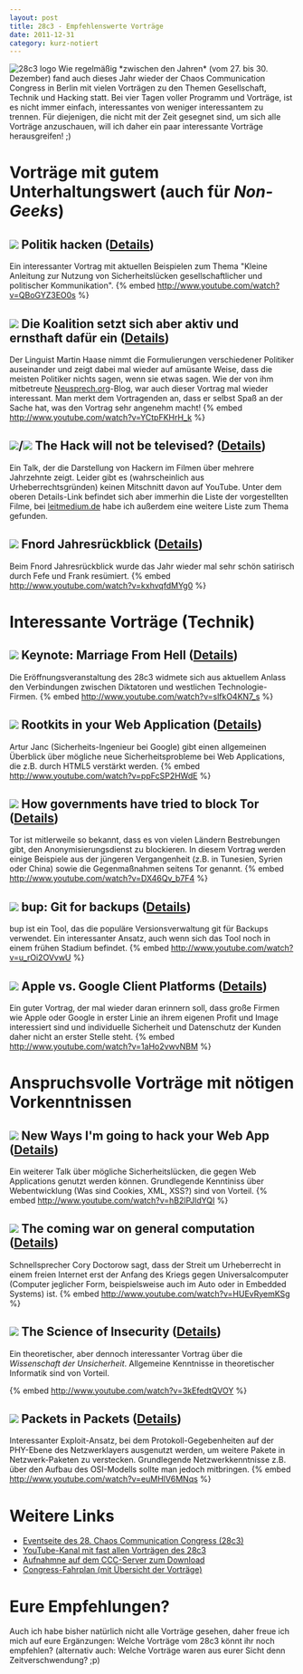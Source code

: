```yaml
---
layout: post
title: 28c3 - Empfehlenswerte Vorträge
date: 2011-12-31
category: kurz-notiert
---
```

<img src="{{site.url}}/images/blog/rocket_icon.png" alt="28c3 logo"  class ="lefticon" />
Wie regelmäßig *zwischen den Jahren* (vom 27. bis 30. Dezember) fand auch dieses Jahr wieder der Chaos Communication Congress in Berlin mit vielen Vorträgen zu den Themen Gesellschaft, Technik und Hacking statt. Bei vier Tagen voller Programm und Vorträge, ist es nicht immer einfach, interessantes von weniger interessantem zu trennen. Für diejenigen, die nicht mit der Zeit gesegnet sind, um sich alle Vorträge anzuschauen, will ich daher ein paar interessante Vorträge herausgreifen! ;)
<!--more-->

Vorträge mit gutem Unterhaltungswert (auch für *Non-Geeks*)
===========================================================

![]({{site.url}}/images/icons/flags/de.png) Politik hacken (<a href="http://events.ccc.de/congress/2011/Fahrplan/events/4804.en.html" class="info">Details</a>)
-------------------------------------
Ein interessanter Vortrag mit aktuellen Beispielen zum Thema "Kleine Anleitung zur Nutzung von Sicherheitslücken gesellschaftlicher und politischer Kommunikation".
{% embed http://www.youtube.com/watch?v=QBoGYZ3EO0s %}

![]({{site.url}}/images/icons/flags/de.png) Die Koalition setzt sich aber aktiv und ernsthaft dafür ein (<a href="http://events.ccc.de/congress/2011/Fahrplan/events/4675.en.html" class="info">Details</a>)
-------------------------------------
Der Linguist Martin Haase nimmt die Formulierungen verschiedener Politiker auseinander und zeigt dabei mal wieder auf amüsante Weise, dass die meisten Politiker nichts sagen, wenn sie etwas sagen. Wie der von ihm mitbetreute [Neusprech.org](http://www.neusprech.org)-Blog, war auch dieser Vortrag mal wieder interessant. Man merkt dem Vortragenden an, dass er selbst Spaß an der Sache hat, was den Vortrag sehr angenehm macht!
{% embed http://www.youtube.com/watch?v=YCtpFKHrH_k %}

![]({{site.url}}/images/icons/flags/de.png)/![]({{site.url}}/images/icons/flags/en.png) The Hack will not be televised? (<a href="http://events.ccc.de/congress/2011/Fahrplan/events/4866.en.html" class="info">Details</a>)
-------------------------------------
Ein Talk, der die Darstellung von Hackern im Filmen über mehrere Jahrzehnte zeigt. Leider gibt es (wahrscheinlich aus Urheberrechtsgründen) keinen Mitschnitt davon auf YouTube. Unter dem oberen Details-Link befindet sich aber immerhin die Liste der vorgestellten Filme, bei [leitmedium.de](http://www.leitmedium.de/2011/12/28/the-hack-will-not-be-televised-talk-at-28c3/) habe ich außerdem eine weitere Liste zum Thema gefunden.

![]({{site.url}}/images/icons/flags/de.png) Fnord Jahresrückblick (<a href="http://events.ccc.de/congress/2011/Fahrplan/events/4866.en.html" class="info">Details</a>)
-------------------------------------
Beim  Fnord Jahresrückblick wurde das Jahr wieder mal sehr schön satirisch durch Fefe und Frank resümiert.
{% embed http://www.youtube.com/watch?v=kxhvqfdMYg0 %}

Interessante Vorträge (Technik)
===============================

![]({{site.url}}/images/icons/flags/en.png) Keynote: Marriage From Hell (<a href="http://events.ccc.de/congress/2011/Fahrplan/events/4897.en.html" class="info">Details</a>)
-------------------------------------
Die Eröffnungsveranstaltung des 28c3 widmete sich aus aktuellem Anlass den Verbindungen zwischen Diktatoren und westlichen Technologie-Firmen. 
{% embed http://www.youtube.com/watch?v=slfkO4KN7_s %}

![]({{site.url}}/images/icons/flags/en.png) Rootkits in your Web Application (<a href="http://events.ccc.de/congress/2011/Fahrplan/events/4811.en.html" class="info">Details</a>)
-------------------------------------
Artur Janc (Sicherheits-Ingenieur bei Google) gibt einen allgemeinen Überblick über mögliche neue Sicherheitsprobleme bei Web Applications, die z.B. durch HTML5 verstärkt werden.
{% embed http://www.youtube.com/watch?v=ppFcSP2HWdE %}

![]({{site.url}}/images/icons/flags/en.png) How governments have tried to block Tor (<a href="http://events.ccc.de/congress/2011/Fahrplan/events/4800.en.html" class="info">Details</a>)
---------------------------------------
Tor ist mitlerweile so bekannt, dass es von vielen Ländern Bestrebungen gibt, den Anonymisierungsdienst zu blockieren. In diesem Vortrag werden einige Beispiele aus der jüngeren Vergangenheit (z.B. in Tunesien, Syrien oder China) sowie die Gegenmaßnahmen seitens Tor genannt.
{% embed http://www.youtube.com/watch?v=DX46Qv_b7F4 %}

![]({{site.url}}/images/icons/flags/en.png) bup: Git for backups (<a href="http://events.ccc.de/congress/2011/Fahrplan/events/4587.en.html" class="info">Details</a>)
---------------------------------------
bup ist ein Tool, das die populäre Versionsverwaltung git für Backups verwendet. Ein interessanter Ansatz, auch wenn sich das Tool noch in einem frühen Stadium befindet.
{% embed http://www.youtube.com/watch?v=u_rOi2OVvwU %}

![]({{site.url}}/images/icons/flags/en.png) Apple vs. Google Client Platforms (<a href="http://events.ccc.de/congress/2011/Fahrplan/events/4676.en.html" class="info">Details</a>)
---------------------------------------
Ein guter Vortrag, der mal wieder daran erinnern soll, dass große Firmen wie Apple oder Google in erster Linie an ihrem eigenen Profit und Image interessiert sind und individuelle Sicherheit und Datenschutz der Kunden daher nicht an erster Stelle steht.
{% embed http://www.youtube.com/watch?v=1aHo2vwvNBM %}

Anspruchsvolle Vorträge mit nötigen Vorkenntnissen
==================================================

![]({{site.url}}/images/icons/flags/en.png) New Ways I'm going to hack your Web App (<a href="http://events.ccc.de/congress/2011/Fahrplan/events/4761.en.html" class="info">Details</a>)
-------------------------------------
Ein weiterer Talk über mögliche Sicherheitslücken, die gegen Web Applications genutzt werden können. Grundlegende Kenntiniss über Webentwicklung (Was sind Cookies, XML, XSS?) sind von Vorteil.
{% embed http://www.youtube.com/watch?v=hB2lPJldYQI %}

![]({{site.url}}/images/icons/flags/en.png) The coming war on general computation (<a href="http://events.ccc.de/congress/2011/Fahrplan/events/4848.en.html" class="info">Details</a>) 
-------------------------------------
Schnellsprecher Cory Doctorow sagt, dass der Streit um Urheberrecht in einem freien Internet erst der Anfang des Kriegs gegen Universalcomputer (Computer jeglicher Form, beispielsweise auch im Auto oder in Embedded Systems) ist.
{% embed http://www.youtube.com/watch?v=HUEvRyemKSg %}

![]({{site.url}}/images/icons/flags/en.png) The Science of Insecurity (<a href="http://events.ccc.de/congress/2011/Fahrplan/events/4763.en.html" class="info">Details</a>)
-------------------------------------
Ein theoretischer, aber dennoch interessanter Vortrag über die *Wissenschaft der Unsicherheit*. Allgemeine Kenntnisse in theoretischer Informatik sind von Vorteil.

{% embed http://www.youtube.com/watch?v=3kEfedtQVOY %}

![]({{site.url}}/images/icons/flags/en.png) Packets in Packets (<a href="http://events.ccc.de/congress/2011/Fahrplan/events/4766.en.html" class="info">Details</a>)
-------------------------------------
Interessanter Exploit-Ansatz, bei dem Protokoll-Gegebenheiten auf der PHY-Ebene des Netzwerklayers ausgenutzt werden, um weitere Pakete in Netzwerk-Paketen zu verstecken. Grundlegende Netzwerkkenntnisse z.B. über den Aufbau des OSI-Modells sollte man jedoch mitbringen.
{% embed http://www.youtube.com/watch?v=euMHlV6MNqs %}

Weitere Links
=============
* [Eventseite des 28. Chaos Communication Congress (28c3)](http://events.ccc.de/congress/2011/wiki/Main_Page)
* [YouTube-Kanal mit fast allen Vorträgen des 28c3](http://www.youtube.com/user/28c3)
* [Aufnahmne auf dem CCC-Server zum Download](http://ftp.ccc.de/congress/2011/)
* [Congress-Fahrplan (mit Übersicht der Vorträge)](http://events.ccc.de/congress/2011/Fahrplan/)

Eure Empfehlungen?
==================
Auch ich habe bisher natürlich nicht alle Vorträge gesehen, daher freue ich mich auf eure Ergänzungen: Welche Vorträge vom 28c3 könnt ihr noch empfehlen? (alternativ auch: Welche Vorträge waren aus eurer Sicht denn Zeitverschwendung? ;p)
